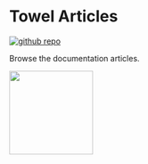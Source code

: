 # Towel Articles

<a href="https://github.com/ZacharyPatten/Towel" alt="Github Repository"><img alt="github repo" src="https://img.shields.io/badge/github-repo-black?logo=github&amp;style=flat" title="Go To Github Repo" alt="Github Repository"></a>

Browse the documentation articles.

<img src="https://github.com/ZacharyPatten/Towel/blob/master/.github/Resources/Logo.svg?raw=true" height="150">

